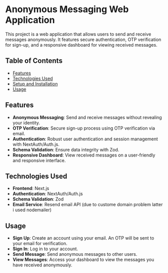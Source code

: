 # Anonymous Messaging Web Application

This project is a web application that allows users to send and receive messages anonymously. It features secure authentication, OTP verification for sign-up, and a responsive dashboard for viewing received messages.

## Table of Contents
- [Features](#features)
- [Technologies Used](#technologies-used)
- [Setup and Installation](#setup-and-installation)
- [Usage](#usage)

## Features
- **Anonymous Messaging**: Send and receive messages without revealing your identity.
- **OTP Verification**: Secure sign-up process using OTP verification via email.
- **Authentication**: Robust user authentication and session management with NextAuth/Auth.js.
- **Schema Validation**: Ensure data integrity with Zod.
- **Responsive Dashboard**: View received messages on a user-friendly and responsive interface.

## Technologies Used
- **Frontend**: Next.js
- **Authentication**: NextAuth/Auth.js
- **Schema Validation**: Zod
- **Email Service**: Resend email API (due to custome domain problem latter i used nodemailer)

## Usage
- **Sign Up**: Create an account using your email. An OTP will be sent to your email for verification.
- **Sign In**: Log in to your account.
- **Send Message**: Send anonymous messages to other users.
- **View Messages**: Access your dashboard to view the messages you have received anonymously.


